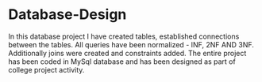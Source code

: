 # Database-Design
In this database project I have created tables, established connections between the tables. All queries have been normalized - INF, 2NF AND 3NF. Additionally joins were created and constraints added. The entire project has been coded in MySql database and has been designed as part of college project activity. 
